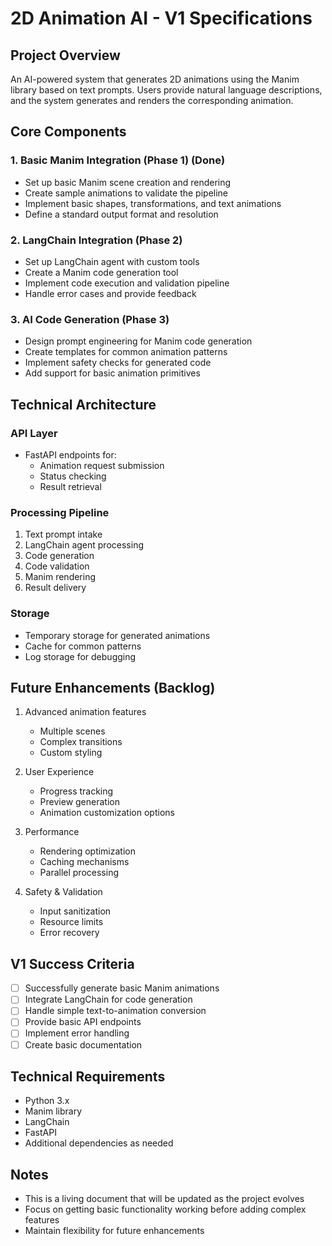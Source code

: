 # 2D Animation AI - V1 Specifications

## Project Overview
An AI-powered system that generates 2D animations using the Manim library based on text prompts. Users provide natural language descriptions, and the system generates and renders the corresponding animation.

## Core Components

### 1. Basic Manim Integration (Phase 1) (Done)
- Set up basic Manim scene creation and rendering
- Create sample animations to validate the pipeline
- Implement basic shapes, transformations, and text animations
- Define a standard output format and resolution

### 2. LangChain Integration (Phase 2)
- Set up LangChain agent with custom tools
- Create a Manim code generation tool
- Implement code execution and validation pipeline
- Handle error cases and provide feedback

### 3. AI Code Generation (Phase 3)
- Design prompt engineering for Manim code generation
- Create templates for common animation patterns
- Implement safety checks for generated code
- Add support for basic animation primitives

## Technical Architecture

### API Layer
- FastAPI endpoints for:
  - Animation request submission
  - Status checking
  - Result retrieval

### Processing Pipeline
1. Text prompt intake
2. LangChain agent processing
3. Code generation
4. Code validation
5. Manim rendering
6. Result delivery

### Storage
- Temporary storage for generated animations
- Cache for common patterns
- Log storage for debugging

## Future Enhancements (Backlog)
1. Advanced animation features
   - Multiple scenes
   - Complex transitions
   - Custom styling
   
2. User Experience
   - Progress tracking
   - Preview generation
   - Animation customization options

3. Performance
   - Rendering optimization
   - Caching mechanisms
   - Parallel processing

4. Safety & Validation
   - Input sanitization
   - Resource limits
   - Error recovery

## V1 Success Criteria
- [ ] Successfully generate basic Manim animations
- [ ] Integrate LangChain for code generation
- [ ] Handle simple text-to-animation conversion
- [ ] Provide basic API endpoints
- [ ] Implement error handling
- [ ] Create basic documentation

## Technical Requirements
- Python 3.x
- Manim library
- LangChain
- FastAPI
- Additional dependencies as needed

## Notes
- This is a living document that will be updated as the project evolves
- Focus on getting basic functionality working before adding complex features
- Maintain flexibility for future enhancements 